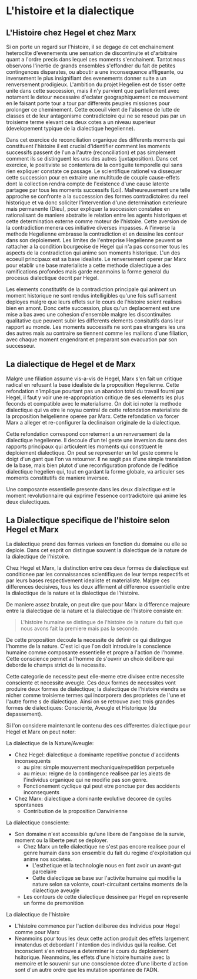 # L'histoire et la dialectique

## L'Histoire chez Hegel et chez Marx
Si on porte un regard sur l'histoire, il se degage de cet enchainement heteroclite d'evenements une sensation de discontinuite et d'arbitraire quant a l'ordre precis dans lequel ces moments s'enchainent. Tantot nous observons l'inertie de grands ensembles s'effondrer du fait de petites contingences disparates, ou aboutir a une inconsequence affligeante, ou inversement le plus insignifiant des evenements donner suite a un renversement prodigieux. L'ambition du projet Hegelien est de tisser cette unite dans cette succession, mais il n'y parvient que partiellement avec notament le detour necessaire d'eclater geographiquement ce mouvement en le faisant porte tour a tour par differents peuples missiones pour prolonger ce cheminement. Cette ecoeuil vient de l'absence de lutte de classes et de leur antagonisme contradictoire qui ne se resoud pas par un troisieme terme elevant ces deux cotes a un niveau superieur (developement typique de la dialectique hegelienne).

Dans cet exercice de reconciliation organique des differents moments qui constituent l'histoire il est crucial d'identifier comment les moments successifs passent de l'un a l'autre (reconciliation) et pas simplement comment ils se distinguent les uns des autres (juxtaposition). Dans cet exercice, le positiviste se contentera de la contiguite temporelle qui sans rien expliquer constate ce passage. Le scientifique rationel va dissequer cette succession pour en extraire une multitude de couple cause-effets dont la collection rendra compte de l'existence d'une cause latente partagee par tous les moments successifs (Loi). Malheureusement une telle approche se confronte a la successsion des formes contradictoires du reel historique et va donc soliciter l'intervention d'une determination exterieure mais permanente (Dieu), pour expliquer la succession constatee en rationalisant de maniere abstraite le relation entre les agents historiques et cette determination externe comme moteur de l'histoire. Cette aversion de la contradiction menera ces initiative diverses impasses. A l'inverse la methode Hegelienne embrasse la contradiction et en dessine les contour dans son deploiement. Les limites de l'entreprise Hegelienne peuvent se rattacher a la condition bourgeoise de Hegel qui n'a pas consomer tous les aspects de la contradiction qui anime son moments historique. L'un des ecoeuil principaux est sa base idealiste. Le renversement operer par Marx pour etablir une base materialiste a cette methode dialectique a des ramifications profondes mais garde neanmoins la forme general du procesus dialectique decrit par Hegel.

Les elements constitutifs de la contradiction principale qui animent un moment historique ne sont rendus intelligibles qu'une fois suffisament deployes malgre que leurs effets sur le cours de l'histoire soient realises bien en amont. Donc cette succession, plus qu'un deplacement est une mise a bas avec une cohesion d'ensemble malgre les discontinuites qualitative que peuvent subir les differents elements consitutifs dans leur rapport au monde. Les moments successifs ne sont pas etrangers les uns des autres mais au contraire se tiennent comme les maillons d'une filiation, avec chaque moment engendrant et preparant son evacuation par son successeur.

## La dialectique de Hegel et de Marx
Malgre une filiation assume vis-a-vis de Hegel, Marx s'en fait un critique radical en refusant la base idealiste de la proposition Hegelienne. Cette refondation n'implique pourtant pas un abandon total du travail fourni par Hegel, il faut y voir une re-appropriation critique de ses elements les plus feconds et compatible avec le materialisme. On doit ici noter la methode dialectique qui va etre le noyau central de cette refondation materialiste de la proposition helgelienne operee par Marx. Cette refondation va forcer Marx a alleger et re-configurer la declinaison originale de la dialectique.

Cette refondation correspond conretement a un renversement de la dialectique hegelienne. Il decoule d'un tel geste une inversion du sens des rapports principaux qui articulent les moments qui constituent le deploiement dialectique. On peut se representer un tel geste comme le doigt d'un gant que l'on va retourner. Il ne sagit pas d'une simple translation de la base, mais bien plutot d'une reconfiguration profonde de l'edifice dialectique hegelien qui, tout en gardant la forme globale, va articuler ses moments constitutifs de maniere inversee.

Une composante essentielle presente dans les deux dialectique est le moment revolutionnaire qui exprime l'essence contradictoire qui anime les deux dialectiques.

## La Dialectique specifique de l'histoire selon Hegel et Marx
La dialectique prend des formes variees en fonction du domaine ou elle se deploie. Dans cet esprit on distingue souvent la dialectique de la nature de la dialectique de l'histoire.

Chez Hegel et Marx, la distinction entre ces deux formes de dialectique est conditionee par les connaissances scientifiques de leur temps respectifs et par leurs bases respectivement idealiste et materialiste. Malgre ces differences decisives, tous les deux affirment al difference essentielle entre la dialectique de la nature et la dialectique de l'histoire.

De maniere assez brutale, on peut dire que pour Marx la difference majeure entre la dialectique de la nature et la dialectique de l'histoire consiste en:

> L'histoire humaine se distingue de l'histoire de la nature du fait que nous avons fait la premiere mais pas la seconde.

De cette proposition decoule la necessite de definir ce qui distingue l'homme de la nature. C'est ici que l'on doit introduire la conscience humaine comme composante essentielle et propre a l'action de l'homme. Cette conscience permet a l'homme de s'ouvrir un choix delibere qui deborde le champs strict de la necessite.

Cette categorie de necessite peut elle-meme etre divisee entre necessite consciente et necessite aveugle. Ces deux formes de necessites vont produire deux formes de dialectique; la dialectique de l'histoire viendra se nicher comme troisieme termes qui incorporera des proprietes de l'une et l'autre forme s de dialectique. Ainsi on se retrouve avec trois grandes formes de dialectiques: Consciente, Aveugle et Historique (du depassement).

Si l'on considere maintenant le contenu des ces differentes dialectique pour Hegel et Marx on peut noter:

La dialectique de la Nature/Aveugle:
- Chez Hegel: dialectique a dominante repetitive ponctue d'accidents inconsequents
    - au pire: simple mouvement mechanique/repetition perpetuelle
    - au mieux: reigne de la contingence realisee par les aleats de l'individus organique qui ne modifie pas son genre.
    - Fonctionement cyclique qui peut etre ponctue par des accidents inconsequents
- Chez Marx: dialectique a dominante evolutive decoree de cycles spontanees
    - Contribution de la proposition Darwinienne

La dialectique consciente:
- Son domaine n'est accessible qu'une libere de l'angoisse de la survie, moment ou la liberte peut se deployer.
    - Chez Marx un telle dialectique ne s'est pas encore realisee pour el genre humain dans son ensemble du fait du regime d'exploitation qui anime nos societes.
        - L'esthetique et la technologie nous en font avoir un avant-gut parcelaire
        - Cette dialectique se base sur l'activite humaine qui modifie la nature selon sa volonte, court-circuitant certains moments de la dialectique aveugle
    - Les contours de cette dialectique dessinee par Hegel en represente un forme de premonition

La dialectique de l'histoire
- L'histoire commence par l'action deliberee des individus pour Hegel comme pour Marx
- Neanmoins pour tous les deux cette action produit des effets largement innatendus et debordant l'intention des individus qui la realise. Cet inconscient s'en retrouve a determiner le cours du deploiement hsitorique. Neanmoins, les effets d'une histoire humaine avec la memoire et le souvenir sur une conscience dotee d'une liberte d'action sont d'un autre ordre que les mutation spontanee de l'ADN.
